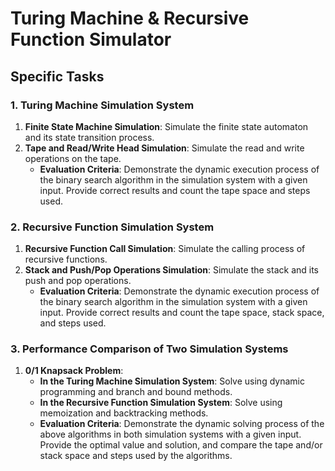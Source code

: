 # Turing Machine & Recursive Function Simulator

## Specific Tasks

### 1. Turing Machine Simulation System
1. **Finite State Machine Simulation**: Simulate the finite state automaton and its state transition process.
2. **Tape and Read/Write Head Simulation**: Simulate the read and write operations on the tape.
   - **Evaluation Criteria**: Demonstrate the dynamic execution process of the binary search algorithm in the simulation system with a given input. Provide correct results and count the tape space and steps used.

### 2. Recursive Function Simulation System
1. **Recursive Function Call Simulation**: Simulate the calling process of recursive functions.
2. **Stack and Push/Pop Operations Simulation**: Simulate the stack and its push and pop operations.
   - **Evaluation Criteria**: Demonstrate the dynamic execution process of the binary search algorithm in the simulation system with a given input. Provide correct results and count the tape space, stack space, and steps used.

### 3. Performance Comparison of Two Simulation Systems
1. **0/1 Knapsack Problem**:
   - **In the Turing Machine Simulation System**: Solve using dynamic programming and branch and bound methods.
   - **In the Recursive Function Simulation System**: Solve using memoization and backtracking methods.
   - **Evaluation Criteria**: Demonstrate the dynamic solving process of the above algorithms in both simulation systems with a given input. Provide the optimal value and solution, and compare the tape and/or stack space and steps used by the algorithms.
